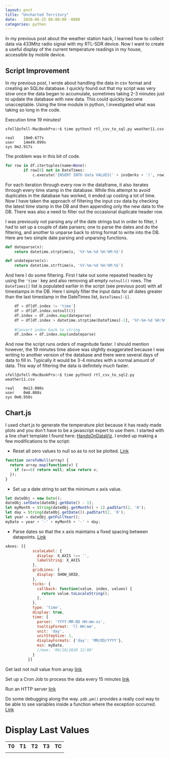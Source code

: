 ```yaml
---
layout: post
title: "Uncharted Territory" 
date:   2020-06-25 08:00:00 -0800
categories: python
---
```


In my previous post about the weather station hack, I learned how to collect data via 433Mhz radio signal with my RTL-SDR device.  Now I want to create a useful display of the current temperature readings in my house, accessible by mobile device.   

## Script Improvement  
In my previous post, I wrote about handling the data in csv format and creating an SQLite database.  I quickly found out that my script was very slow once the data began to accumulate, sometimes taking 2-3 minutes just to update the database with new data.  This could quickly become unacceptable.  Using the time module in python, I investigated what was taking so long in the code. 

Execution time 19 minutes!
```shell
sfell@sfell-MacBookPro:~$ time python3 rtl_csv_to_sql.py weather11.csv

real	19m0.677s
user	14m49.099s
sys	0m2.917s
```

The problem was in this bit of code. 

```python
for row in df.itertuples(name=None): 
        if row[0] not in DateTimes: 
            c.execute('INSERT INTO data VALUES(' + insQmrks + ')', row) 
```
For each iteration through every row in the dataframe, it also iterates through every time stamp in the database.  While this attempt to avoid duplicates in the database has worked, it ended up costing a lot of time.  Now I have taken the approach of filtering the input csv data by checking the latest time stamp in the DB and then appending only the new data to the DB.  There was also a need to filter out the occasional duplicate header row. 

I was previously not parsing any of the date strings but in order to filter, I had to set up a couple of date parsers; one to parse the dates and do the filtering, and another to unparse back to string format to write into the DB. Here are two simple date parsing and unparsing functions.
```python
def dateparse(x):
    return datetime.strptime(x, '%Y-%m-%d %H:%M:%S')

def undateparse(x):
    return datetime.strftime(x, '%Y-%m-%d %H:%M:%S')
```

And here I do some filtering.  First I take out some repeated headers by using the `'time'` key and also removing all empty `notnull()` rows.  The `DateTimes[]` list is populated earlier in the script (see previous post) with all timestamps in the DB.  Here I simply filter the input data for all dates greater than the last timestamp in the DateTimes list, `DateTimes[-1]`.
```python
    df = df[df.index != 'time']
    df = df[df.index.notnull()]
    df.index = df.index.map(dateparse)
    df = df[df.index > datetime.strptime(DateTimes[-1], '%Y-%m-%d %H:%M:%S')]
   
    #Convert index back to string
    df.index = df.index.map(undateparse)

```

And now the script runs orders of magnitude faster. I should mention however, the 19 minutes time above was slightly exaggerated because I was writing to another version of the database and there were several days of data to fill in. Typically it would be 3-4 minutes with a normal amount of data. This way of filtering the data is definitely much faster.
```shell
sfell@sfell-MacBookPro:~$ time python3 rtl_csv_to_sql2.py weather11.csv

real	0m13.000s
user	0m8.088s
sys	0m0.958s
```

## Chart.js

I used chart.js to generate the temperature plot because it has ready made plots and you don't have to be a javascript expert to use them. I started with a line chart template I found here: [HandsOnDataViz](https://github.com/HandsOnDataViz/chartjs-templates/tree/master/line-chart). I ended up making a few modifications to the script: 

* Reset all zero values to null so as to not be plotted. [Link](https://jsfiddle.net/beaver71/u4wto8z1/)
```javascript
function zeroToNull(array) {
  return array.map(function(v) {
    if (v==0) return null; else return v;
  });
}
```

* Set up a date string to set the minimum x axis value.
```javascript
let dateObj = new Date();
dateObj.setDate(dateObj.getDate() - 1);
let myMonth = String(dateObj.getMonth() + 1).padStart(2, '0');
let day = String(dateObj.getDate()).padStart(2, '0');
let year = dateObj.getFullYear();
myDate = year + '-' + myMonth + '-' + day;
```

* Parse dates so that the x axis maintains a fixed spacing between datapoints. [Link](https://stackoverflow.com/questions/54334676/chart-js-format-date-in-label)
```javascript
xAxes: [{
            scaleLabel: {
              display: X_AXIS !== '',
              labelString: X_AXIS
            },
            gridLines: {
              display: SHOW_GRID,
            },
            ticks: {
              callback: function(value, index, values) {
                return value.toLocaleString();
              },
            },
            type: 'time',
            display: true,
            time: {
              parser: 'YYYY-MM-DD HH:mm:ss',
              tooltipFormat: 'll HH:mm',
              unit: 'day',
              unitStepSize: 1,
              displayFormats: {'day': 'MM/DD/YYYY'},
              min: myDate,
              //max: '06/10/2020 12:00'
            }
          }]
``` 

<script src="https://cdnjs.cloudflare.com/ajax/libs/jquery/3.4.1/jquery.min.js"></script>
  
<!-- Load Chart.js -->
<script src="https://cdnjs.cloudflare.com/ajax/libs/Chart.js/2.8.0/Chart.bundle.min.js"></script>
<script src="https://unpkg.com/chartjs-plugin-colorschemes@0.4.0/dist/chartjs-plugin-colorschemes.min.js"></script>

<!-- Load Data Labels-->
<!-- <script src="https://cdn.jsdelivr.net/npm/chartjs-plugin-datalabels@0.7.0"></script> -->
<!-- Load PapaParse to read csv files -->
<script src="https://cdnjs.cloudflare.com/ajax/libs/PapaParse/5.1.0/papaparse.min.js"></script>
<div><canvas id="chart-container" style="height: 400px; width: 100%"></canvas></div>
<script src="/assets/script.js"></script>

Get last not null value from array [link](https://stackoverflow.com/questions/49190873/get-the-last-non-null-element-of-an-array)

Set up a Cron Job to process the data every 15 minutes [link](https://phoenixnap.com/kb/set-up-cron-job-linux)

Run an HTTP server [link](https://docs.python.org/3/library/http.server.html)

Do some debugging along the way.  `pdb.pm()` provides a really cool way to be able to see variables inside a function where the exception occurred. [Link](https://docs.python.org/3/library/pdb.html)


# Display Last Values
 <table style="width:70%">
  <tr>
    <th>T0</th>
    <th>T1</th>
    <th>T2</th>
    <th>T3</th>
    <th>TC</th>
  </tr>
  <tr>
    <td style="text-align:center"><div id="T0"></div></td>
    <td style="text-align:center"><div id="T1"></div></td>
    <td style="text-align:center"><div id="T2"></div></td>
    <td style="text-align:center"><div id="T3"></div></td>
    <td style="text-align:center"><div id="T4"></div></td>
  </tr>
</table> 

<br><br>

